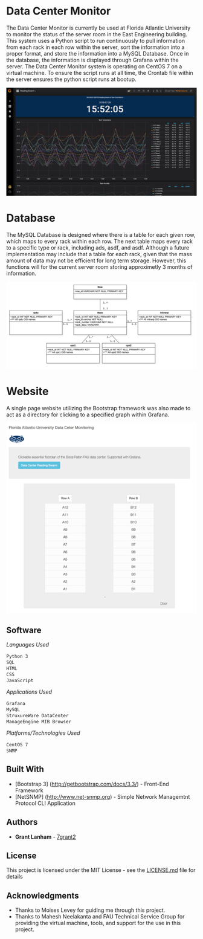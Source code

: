 # Data Center Monitor

The Data Center Monitor is currently be used at Florida Atlantic University to monitor the status of the server room in the East Engineering building. This system uses a Python script to run continuously to pull information from each rack in each row within the server, sort the information into a proper format, and store the information into a MySQL Database. Once in the database, the information is displayed through Grafana within the server. The Data Center Monitor system is operating on CentOS 7 on a virtual machine. To ensure the script runs at all time, the Crontab file within the server ensures the python script runs at bootup.

![DCM Display](pictures/dcm_graph.png)

# Database

The MySQL Database is designed where there is a table for each given row, which maps to every rack within each row. The next table maps every rack to a specific type or rack, including ads, asdf, and asdf. Although a future implementation may include that a table for each rack, given that the mass amount of data may not be efficient for long term storage. However, this functions will for the current server room storing approximetly 3 months of information.

![DCM Display](pictures/dcm_db.png)

# Website

A single page website utilizing the Bootstrap framework was also made to act as a directory for clicking to a specified graph within Grafana. 

![DCM Display](pictures/dcm_web.png)

## Software

*Languages Used*
```
Python 3
SQL
HTML
CSS
JavaScript
```

*Applications Used*
```
Grafana
MySQL
StruxureWare DataCenter
ManageEngine MIB Browser
```

*Platforms/Technologies Used*
```
CentOS 7
SNMP
```

## Built With

* [Bootstrap 3] (http://getbootstrap.com/docs/3.3/) - Front-End Framework
* [NetSNMP] (http://www.net-snmp.org) - Simple Network Managemtnt Protocol CLI Application 

## Authors

* **Grant Lanham** - [7grant2](https://github.com/7grant2/)

## License

This project is licensed under the MIT License - see the [LICENSE.md](LICENSE.md) file for details

## Acknowledgments

* Thanks to Moises Levey for guiding me through this project.
* Thanks to Mahesh Neelakanta and FAU Technical Service Group for providing the virtual machine, tools, and support for the use in this project.

